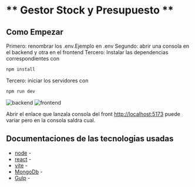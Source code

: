 # ** Gestor Stock y Presupuesto **

## Como Empezar
Primero: renombrar los .env.Ejemplo en .env
Segundo: abrir una consola en el backend y otra en el frontend
Tercero: Instalar las dependencias correspondientes con 

```bash
npm install
```

Tercero: iniciar los servidores con

```bash
npm run dev
```

![backend](https://user-images.githubusercontent.com/85300818/202708509-d624343c-110f-45e0-b7db-227c9917b725.png)
![frontend](https://user-images.githubusercontent.com/85300818/202708520-3cdd1283-1774-4088-aad8-179aa0bfa3c1.png)


Abrir el enlace que lanzala consola del front [http://localhost:5173](http://localhost:5173) puede variar pero en la consola saldra cual.





## Documentaciones de las tecnologias usadas
- [node](https://nodejs.org/en/docs/) -
- [react](https://reactjs.org/docs/getting-started.html) -
- [vite](https://vitejs.dev) - 
- [MongoDb](https://www.mongodb.com) - 
- [Gulp](https://gulpjs.com/docs/en/getting-started/quick-start) - 

